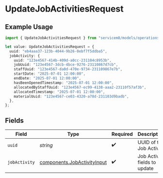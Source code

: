 # UpdateJobActivitiesRequest

## Example Usage

```typescript
import { UpdateJobActivitiesRequest } from "servicem8/models/operations";

let value: UpdateJobActivitiesRequest = {
  uuid: "eb4aaa37-123b-4044-9b26-0ebf7f5ddba5",
  jobActivity: {
    uuid: "123e4567-414b-409d-a0cc-231104c8953b",
    jobUuid: "123e4567-3dcb-4bce-9276-23110867d7cb",
    staffUuid: "123e4567-da0d-470e-9734-231109867e7b",
    startDate: "2025-07-01 12:00:00",
    endDate: "2025-07-01 12:00:00",
    hasBeenOpenedTimestamp: "2025-07-01 12:00:00",
    allocatedByStaffUuid: "123e4567-ec99-4138-aaa2-23110f57af3b",
    allocatedTimestamp: "2025-07-01 12:00:00",
    materialUuid: "123e4567-ce03-4320-a78d-231103d9badb",
  },
};
```

## Fields

| Field                                                                      | Type                                                                       | Required                                                                   | Description                                                                |
| -------------------------------------------------------------------------- | -------------------------------------------------------------------------- | -------------------------------------------------------------------------- | -------------------------------------------------------------------------- |
| `uuid`                                                                     | *string*                                                                   | :heavy_check_mark:                                                         | UUID of the Job Activity                                                   |
| `jobActivity`                                                              | [components.JobActivityInput](../../models/components/jobactivityinput.md) | :heavy_check_mark:                                                         | Job Activity fields to update                                              |
